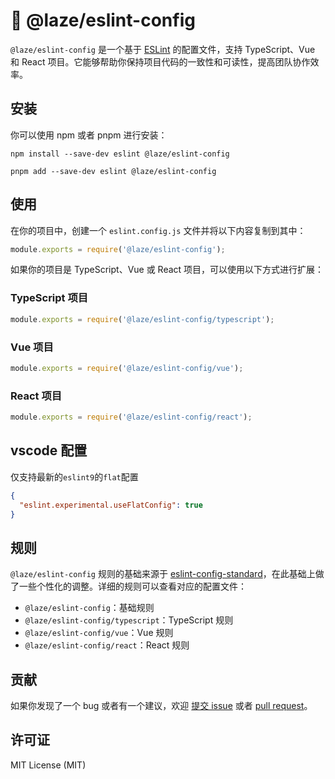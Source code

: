 # 🚀 @laze/eslint-config

`@laze/eslint-config` 是一个基于 [ESLint](https://eslint.org/) 的配置文件，支持 TypeScript、Vue 和 React 项目。它能够帮助你保持项目代码的一致性和可读性，提高团队协作效率。

## 安装

你可以使用 npm 或者 pnpm 进行安装：

```shell
npm install --save-dev eslint @laze/eslint-config
```

```shell
pnpm add --save-dev eslint @laze/eslint-config
```

## 使用

在你的项目中，创建一个 `eslint.config.js` 文件并将以下内容复制到其中：

```js
module.exports = require('@laze/eslint-config');
```

如果你的项目是 TypeScript、Vue 或 React 项目，可以使用以下方式进行扩展：

### TypeScript 项目

```js
module.exports = require('@laze/eslint-config/typescript');
```

### Vue 项目

```js
module.exports = require('@laze/eslint-config/vue');
```

### React 项目

```js
module.exports = require('@laze/eslint-config/react');
```

## vscode 配置

仅支持最新的`eslint9`的`flat`配置

```json
{
  "eslint.experimental.useFlatConfig": true
}
```

## 规则

`@laze/eslint-config` 规则的基础来源于 [eslint-config-standard](https://github.com/standard/eslint-config-standard)，在此基础上做了一些个性化的调整。详细的规则可以查看对应的配置文件：

- `@laze/eslint-config`：基础规则
- `@laze/eslint-config/typescript`：TypeScript 规则
- `@laze/eslint-config/vue`：Vue 规则
- `@laze/eslint-config/react`：React 规则

## 贡献

如果你发现了一个 bug 或者有一个建议，欢迎 [提交 issue](https://github.com/laze/issues) 或者 [pull request](https://github.com/laze/pulls)。

## 许可证

MIT License (MIT)
